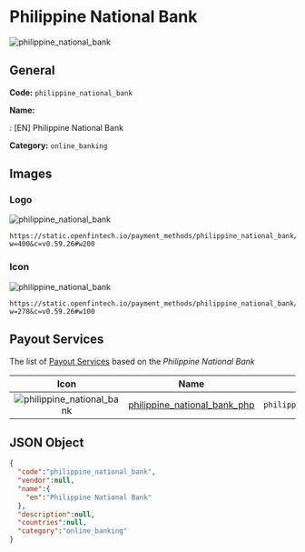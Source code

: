 
# Philippine National Bank 
![philippine_national_bank](https://static.openfintech.io/payment_methods/philippine_national_bank/logo.svg?w=400&c=v0.59.26#w200)  

## General 
**Code:** `philippine_national_bank` 
 
**Name:** 
 
:	[EN] Philippine National Bank 
 
**Category:** `online_banking` 
 

## Images 

### Logo 
![philippine_national_bank](https://static.openfintech.io/payment_methods/philippine_national_bank/logo.svg?w=400&c=v0.59.26#w200)  

```
https://static.openfintech.io/payment_methods/philippine_national_bank/logo.svg?w=400&c=v0.59.26#w200
```  

### Icon 
![philippine_national_bank](https://static.openfintech.io/payment_methods/philippine_national_bank/icon.svg?w=278&c=v0.59.26#w100)  

```
https://static.openfintech.io/payment_methods/philippine_national_bank/icon.svg?w=278&c=v0.59.26#w100
```  

## Payout Services 
 
The list of [Payout Services](/payout-services/) based on the _Philippine National Bank_ 

|Icon|Name|Code| 
|:---:|:---:|:---:| 
|![philippine_national_bank](https://static.openfintech.io/payout_methods/philippine_national_bank/icon.svg?w=278&c=v0.59.26#w40) |[philippine_national_bank_php](/payout-services/philippine_national_bank_php/)|`philippine_national_bank_php`| 
 

## JSON Object 

```json
{
  "code":"philippine_national_bank",
  "vendor":null,
  "name":{
    "en":"Philippine National Bank"
  },
  "description":null,
  "countries":null,
  "category":"online_banking"
}
```  
